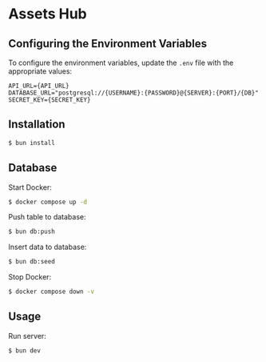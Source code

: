 # Assets Hub

## Configuring the Environment Variables

To configure the environment variables, update the `.env` file with the appropriate values:

```
API_URL={API_URL}
DATABASE_URL="postgresql://{USERNAME}:{PASSWORD}@{SERVER}:{PORT}/{DB}"
SECRET_KEY={SECRET_KEY}
```

## Installation

```sh
$ bun install
```

## Database

Start Docker:

```sh
$ docker compose up -d
```


Push table to database:

```sh
$ bun db:push
```

Insert data to database:

```sh
$ bun db:seed
```

Stop Docker:

```sh
$ docker compose down -v
```

## Usage

Run server:

```sh
$ bun dev
```
